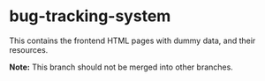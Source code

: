 # bug-tracking-system

This contains the frontend HTML pages with dummy data, and their resources.

**Note:** This branch should not be merged into other branches.
